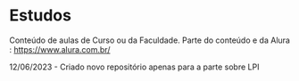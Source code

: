 # Estudos

Conteúdo de aulas de Curso ou da Faculdade. Parte do conteúdo e da Alura : https://www.alura.com.br/



12/06/2023 - Criado novo repositório apenas para a parte sobre LPI
